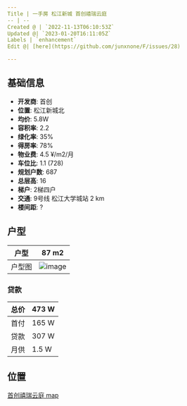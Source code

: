 ```yaml
---
Title | 一手房 松江新城 首创禧瑞云庭
-- | --
Created @ | `2022-11-13T06:10:53Z`
Updated @| `2023-01-20T16:11:05Z`
Labels | `enhancement`
Edit @| [here](https://github.com/junxnone/F/issues/28)

---
```

## 基础信息

- **开发商**: 首创
- **位置**: 松江新城北
- **均价**: 5.8W
- **容积率**:  2.2
- **绿化率**: 35%
- **得房率**: 78%
- **物业费**: 4.5 ¥/m2/月
- **车位比**: 1.1 (728)
- **规划户数**: 687
- **总层高**: 16 
- **梯户**: 2梯四户
- **交通**:  9号线 松江大学城站 2 km
- **楼间距**: ?

## 户型

户型 | 87 m2
-- | --
户型图 | ![image](https://user-images.githubusercontent.com/2216970/201508398-adf83e30-49fd-4a34-a024-f48a8da3741d.png)


### 贷款

总价 | 473 W
-- | --
首付 | 165 W
贷款 | 307 W
月供 | 1.5 W

## 位置

[首创禧瑞云庭 map](https://junxnone.github.io/fmap/at/xryt ':include :type=iframe width=100% height=1200px')


